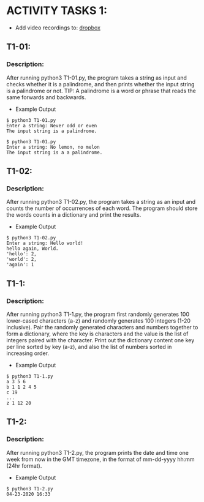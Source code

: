 # ACTIVITY TASKS 1:

- Add video recordings to: [dropbox](https://www.dropbox.com/request/SyY5P3WcxVigAmtmRaEB)


## T1-01:
### Description: 
After running python3 T1-01.py, the program takes  a string as input and  checks whether it is a  palindrome,  and then prints  whether the input string is a palindrome or not. 
TIP: A palindrome is a word or phrase that reads the same forwards and backwards.

* Example Output
``` 
$ python3 T1-01.py 
Enter a string: Never odd or even 
The input string is a palindrome. 
```
```
$ python3 T1-01.py 
Enter a string: No lemon, no melon  
The input string is a a palindrome.
```

## T1-02:
### Description: 
After running python3 T1-02.py, the  program takes a string as an input and  counts the number of occurrences of each word. The program should store  the words counts in a dictionary and print the results. 

* Example Output 
``` 
$ python3 T1-02.py 
Enter a string: Hello world! 
hello again, World.         
'hello': 2, 
'world': 2, 
'again': 1
``` 

## T1-1:
### Description: 
After running python3 T1-1.py, the program first  randomly generates 100 lower-cased characters (a-z)  and randomly generates 100 integers (1-20 inclusive).  Pair the randomly generated characters and numbers together to form a dictionary, where the key is  characters and the value is the list of integers paired  with the character. Print out the dictionary content one key per line sorted by key (a-z), and also the list of numbers sorted in increasing order.

* Example Output 
``` 
$ python3 T1-1.py 
a 3 5 6 
b 1 1 2 4 5 
c 19 
... 
z 1 12 20
``` 

## T1-2:
### Description: 
After running python3 T1-2.py, the program prints the date and time one week from now in the GMT timezone, in the format of mm-dd-yyyy hh:mm (24hr format).

* Example Output 
``` 
$ python3 T1-2.py 
04-23-2020 16:33
```
